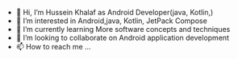 - 👋 Hi, I’m  Hussein Khalaf as Android Developer(java, Kotlin,)
- 👀 I’m interested in Android,java, Kotlin, JetPack Compose
- 🌱 I’m currently learning More software concepts and techniques
- 💞️ I’m looking to collaborate on Android application development
- 📫 How to reach me ...

<!---
husseinkhalaf066336/husseinkhalaf066336 is a ✨ special ✨ repository because its `README.md` (this file) appears on your GitHub profile.
You can click the Preview link to take a look at your changes.
--->
